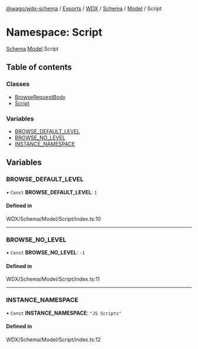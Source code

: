 [@wago/wdx-schema](../README.md) / [Exports](../modules.md) / [WDX](WDX.md) / [Schema](WDX.Schema.md) / [Model](WDX.Schema.Model.md) / Script

# Namespace: Script

[Schema](WDX.Schema.md).[Model](WDX.Schema.Model.md).Script

## Table of contents

### Classes

- [BrowseRequestBody](../classes/WDX.Schema.Model.Script.BrowseRequestBody.md)
- [Script](../classes/WDX.Schema.Model.Script.Script.md)

### Variables

- [BROWSE\_DEFAULT\_LEVEL](WDX.Schema.Model.Script.md#browse_default_level)
- [BROWSE\_NO\_LEVEL](WDX.Schema.Model.Script.md#browse_no_level)
- [INSTANCE\_NAMESPACE](WDX.Schema.Model.Script.md#instance_namespace)

## Variables

### BROWSE\_DEFAULT\_LEVEL

• `Const` **BROWSE\_DEFAULT\_LEVEL**: ``1``

#### Defined in

WDX/Schema/Model/Script/index.ts:10

___

### BROWSE\_NO\_LEVEL

• `Const` **BROWSE\_NO\_LEVEL**: ``-1``

#### Defined in

WDX/Schema/Model/Script/index.ts:11

___

### INSTANCE\_NAMESPACE

• `Const` **INSTANCE\_NAMESPACE**: ``"JS Scripts"``

#### Defined in

WDX/Schema/Model/Script/index.ts:12
